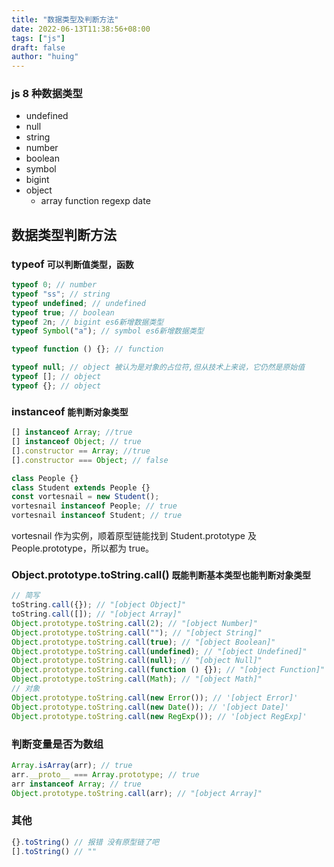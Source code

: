 ```yaml
---
title: "数据类型及判断方法"
date: 2022-06-13T11:38:56+08:00
tags: ["js"]
draft: false
author: "huing"
---
```


### js 8 种数据类型

- undefined
- null
- string
- number
- boolean
- symbol
- bigint
- object
  - array function regexp date

## 数据类型判断方法

### typeof `可以判断值类型，函数`

```js
typeof 0; // number
typeof "ss"; // string
typeof undefined; // undefined
typeof true; // boolean
typeof 2n; // bigint es6新增数据类型
typeof Symbol("a"); // symbol es6新增数据类型

typeof function () {}; // function

typeof null; // object 被认为是对象的占位符,但从技术上来说，它仍然是原始值
typeof []; // object
typeof {}; // object
```

### instanceof `能判断对象类型`

```js
[] instanceof Array; //true
[] instanceof Object; // true
[].constructor == Array; //true
[].constructor === Object; // false
```

```js
class People {}
class Student extends People {}
const vortesnail = new Student();
vortesnail instanceof People; // true
vortesnail instanceof Student; // true
```

vortesnail 作为实例，顺着原型链能找到 Student.prototype 及 People.prototype，所以都为 true。

### Object.prototype.toString.call() `既能判断基本类型也能判断对象类型`

```js
// 简写
toString.call({}); // "[object Object]"
toString.call([]); // "[object Array]"
Object.prototype.toString.call(2); // "[object Number]"
Object.prototype.toString.call(""); // "[object String]"
Object.prototype.toString.call(true); // "[object Boolean]"
Object.prototype.toString.call(undefined); // "[object Undefined]"
Object.prototype.toString.call(null); // "[object Null]"
Object.prototype.toString.call(function () {}); // "[object Function]"
Object.prototype.toString.call(Math); // "[object Math]"
// 对象
Object.prototype.toString.call(new Error()); // '[object Error]'
Object.prototype.toString.call(new Date()); // '[object Date]'
Object.prototype.toString.call(new RegExp()); // '[object RegExp]'
```

### 判断变量是否为数组

```js
Array.isArray(arr); // true
arr.__proto__ === Array.prototype; // true
arr instanceof Array; // true
Object.prototype.toString.call(arr); // "[object Array]"
```

### 其他

```js
{}.toString() // 报错 没有原型链了吧
[].toString() // ""
```
